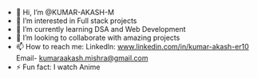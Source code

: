 - 👋 Hi, I’m @KUMAR-AKASH-M
- 👀 I’m interested in Full stack projects
- 🌱 I’m currently learning DSA and Web Development
- 💞️ I’m looking to collaborate with amazing projects
- 📫 How to reach me:
  Linkedln: www.linkedin.com/in/kumar-akash-er10
  Email- kumaraakash.mishra@gmail.com
- ⚡ Fun fact: I watch Anime

<!---
KUMAR-AKASH-M/KUMAR-AKASH-M is a ✨ special ✨ repository because its `README.md` (this file) appears on your GitHub profile.
You can click the Preview link to take a look at your changes.
--->
